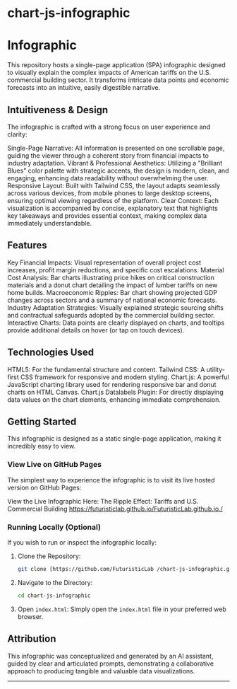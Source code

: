 # chart-js-infographic 
# Infographic

This repository hosts a single-page application (SPA) infographic designed to visually explain the complex impacts of American tariffs on the U.S. commercial building sector. It transforms intricate data points and economic forecasts into an intuitive, easily digestible narrative.

## Intuitiveness & Design

The infographic is crafted with a strong focus on user experience and clarity:

Single-Page Narrative: All information is presented on one scrollable page, guiding the viewer through a coherent story from financial impacts to industry adaptation.
Vibrant & Professional Aesthetics: Utilizing a "Brilliant Blues" color palette with strategic accents, the design is modern, clean, and engaging, enhancing data readability without overwhelming the user.
Responsive Layout: Built with Tailwind CSS, the layout adapts seamlessly across various devices, from mobile phones to large desktop screens, ensuring optimal viewing regardless of the platform.
Clear Context: Each visualization is accompanied by concise, explanatory text that highlights key takeaways and provides essential context, making complex data immediately understandable.

## Features

Key Financial Impacts: Visual representation of overall project cost increases, profit margin reductions, and specific cost escalations.
Material Cost Analysis: Bar charts illustrating price hikes on critical construction materials and a donut chart detailing the impact of lumber tariffs on new home builds.
Macroeconomic Ripples: Bar chart showing projected GDP changes across sectors and a summary of national economic forecasts.
Industry Adaptation Strategies: Visually explained strategic sourcing shifts and contractual safeguards adopted by the commercial building sector.
Interactive Charts: Data points are clearly displayed on charts, and tooltips provide additional details on hover (or tap on touch devices).

## Technologies Used

HTML5: For the fundamental structure and content.
Tailwind CSS: A utility-first CSS framework for responsive and modern styling.
Chart.js: A powerful JavaScript charting library used for rendering responsive bar and donut charts on HTML Canvas.
Chart.js Datalabels Plugin: For directly displaying data values on the chart elements, enhancing immediate comprehension.

## Getting Started

This infographic is designed as a static single-page application, making it incredibly easy to view.

### View Live on GitHub Pages

The simplest way to experience the infographic is to visit its live hosted version on GitHub Pages:

View the Live Infographic Here:
The Ripple Effect: Tariffs and U.S. Commercial Building
https://futuristiclab.github.io/FuturisticLab.github.io./



### Running Locally (Optional)

If you wish to run or inspect the infographic locally:

1.  Clone the Repository:
    ```bash
    git clone [https://github.com/FuturisticLab /chart-js-infographic.git](https://github.com/FuturisticLab /chart-js-infographic.git)
    ```
    
2.  Navigate to the Directory:
    ```bash
    cd chart-js-infographic
    ```
3.  Open `index.html`: Simply open the `index.html` file in your preferred web browser.

## Attribution

This infographic was conceptualized and generated by an AI assistant, guided by clear and articulated prompts, demonstrating a collaborative approach to producing tangible and valuable data visualizations.

---


